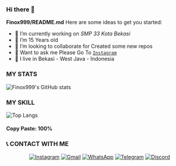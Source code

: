### Hi there 👋

 **Finox999/README.md** 
Here are some ideas to get you started:

- 🔭 I’m currently working on *SMP 33 Kota Bekasi*
- 🌱 I’m 15 Years old
- 👯 I’m looking to collaborate for Created some new repos
- 💬 Want to ask me Please Go To [`Instagram`](Instagram.com/finoooooo_)
- 📍 I live in Bekasi - West Java - Indonesia




### MY STATS 

 ![Finox999's GitHub stats](https://github-readme-stats.vercel.app/api?username=Finox999&show_icons=true&theme=radical)

### MY SKILL 
 ![Top Langs](https://github-readme-stats.vercel.app/api/top-langs/?username=Finox999&layout=compact)
#### Copy Paste: 100%

### 📞 CONTACT WITH ME
<p align="center">
<a href="https://www.instagram.com/finoooooo_" target="_blank"><img src="https://img.shields.io/badge/Instagram-E4405F?style=for-the-badge&logo=instagram&logoColor=white" alt="Instagram"></a>
<a href="Finxstar999@email.com" target="_blank"><img src="https://img.shields.io/badge/Gmail-D14836?style=for-the-badge&logo=gmail&logoColor=white" alt="Gmail"></a>
<a href="https://api.whatsapp.com/send?phone=50587753432&text=Misi+om" target="_blank"><img src="https://img.shields.io/badge/WhatsApp-25D366?style=for-the-badge&logo=whatsapp&logoColor=white" alt="WhatsApp"></a>
<a href="t.me/JerukLokal92" target="_blank"><img src="https://img.shields.io/badge/Telegram-2CA5E0?style=for-the-badge&logo=telegram&logoColor=white" alt="Telegram"></a>
<a href="https://discord.gg/WV6nZaXCkB" target="_blank"><img src="https://img.shields.io/badge/Discord-7289DA?style=for-the-badge&logo=discord&logoColor=white" alt="Discord"></a>
</p>
